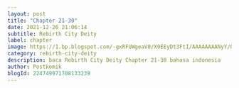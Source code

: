 ```yaml
---
layout: post 
title: "Chapter 21-30"
date: 2021-12-26 21:06:14
subtitle: Rebirth City Deity
label: chapter
image: https://1.bp.blogspot.com/-gxRFUWgeaV0/X9EEyDt3FtI/AAAAAAAANyY/Odk6EBNQAQIh_r42i7x67mNpE7KW83s2wCLcBGAsYHQ/s72-c/ICBVVNVX-193x278-1.jpg
category: rebirth-city-deity
description: baca Rebirth City Deity Chapter 21-30 bahasa indonesia 
author: Postkomik
blogId: 224749971708133239
---
```

